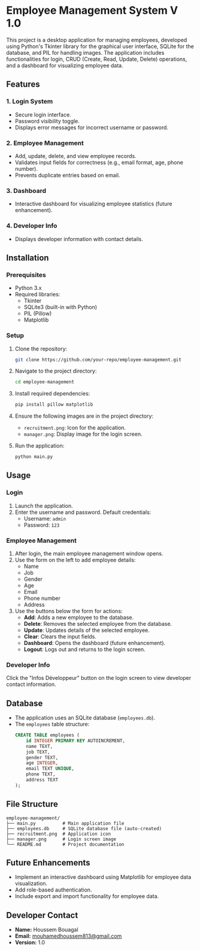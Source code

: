 # Employee Management System V 1.0

This project is a desktop application for managing employees, developed using Python's Tkinter library for the graphical user interface, SQLite for the database, and PIL for handling images. The application includes functionalities for login, CRUD (Create, Read, Update, Delete) operations, and a dashboard for visualizing employee data.

## Features

### 1. Login System
- Secure login interface.
- Password visibility toggle.
- Displays error messages for incorrect username or password.

### 2. Employee Management
- Add, update, delete, and view employee records.
- Validates input fields for correctness (e.g., email format, age, phone number).
- Prevents duplicate entries based on email.

### 3. Dashboard
- Interactive dashboard for visualizing employee statistics (future enhancement).

### 4. Developer Info
- Displays developer information with contact details.

## Installation

### Prerequisites
- Python 3.x
- Required libraries:
  - Tkinter
  - SQLite3 (built-in with Python)
  - PIL (Pillow)
  - Matplotlib

### Setup
1. Clone the repository:
   ```bash
   git clone https://github.com/your-repo/employee-management.git
   ```
2. Navigate to the project directory:
   ```bash
   cd employee-management
   ```
3. Install required dependencies:
   ```bash
   pip install pillow matplotlib
   ```
4. Ensure the following images are in the project directory:
   - `recruitment.png`: Icon for the application.
   - `manager.png`: Display image for the login screen.

5. Run the application:
   ```bash
   python main.py
   ```

## Usage

### Login
1. Launch the application.
2. Enter the username and password. Default credentials:
   - Username: `admin`
   - Password: `123`

### Employee Management
1. After login, the main employee management window opens.
2. Use the form on the left to add employee details:
   - Name
   - Job
   - Gender
   - Age
   - Email
   - Phone number
   - Address
3. Use the buttons below the form for actions:
   - **Add**: Adds a new employee to the database.
   - **Delete**: Removes the selected employee from the database.
   - **Update**: Updates details of the selected employee.
   - **Clear**: Clears the input fields.
   - **Dashboard**: Opens the dashboard (future enhancement).
   - **Logout**: Logs out and returns to the login screen.

### Developer Info
Click the "Infos Développeur" button on the login screen to view developer contact information.

## Database
- The application uses an SQLite database (`employees.db`).
- The `employees` table structure:
  ```sql
  CREATE TABLE employees (
      id INTEGER PRIMARY KEY AUTOINCREMENT,
      name TEXT,
      job TEXT,
      gender TEXT,
      age INTEGER,
      email TEXT UNIQUE,
      phone TEXT,
      address TEXT
  );
  ```

## File Structure
```
employee-management/
├── main.py          # Main application file
├── employees.db     # SQLite database file (auto-created)
├── recruitment.png  # Application icon
├── manager.png      # Login screen image
└── README.md        # Project documentation
```

## Future Enhancements
- Implement an interactive dashboard using Matplotlib for employee data visualization.
- Add role-based authentication.
- Include export and import functionality for employee data.

## Developer Contact
- **Name:** Houssem Bouagal
- **Email:** mouhamedhoussem813@gmail.com
- **Version:** 1.0

